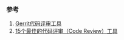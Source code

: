 ### 参考

1. [Gerrit代码评审工具](https://blog.csdn.net/weihao_/article/details/109636572)
2. [15个最佳的代码评审（Code Review）工具](https://www.pianshen.com/article/23571578417/)
